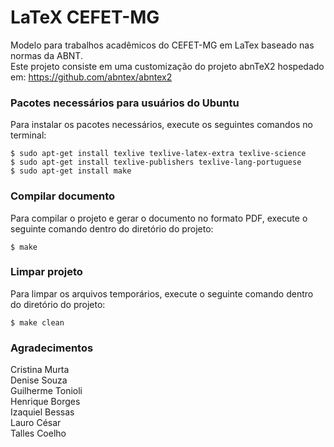 # LaTeX CEFET-MG

Modelo para trabalhos acadêmicos do CEFET-MG em LaTex baseado nas normas da ABNT.  
Este projeto consiste em uma customização do projeto abnTeX2 hospedado em: <https://github.com/abntex/abntex2>

### Pacotes necessários para usuários do Ubuntu

Para instalar os pacotes necessários, execute os seguintes comandos no terminal:

```
$ sudo apt-get install texlive texlive-latex-extra texlive-science
$ sudo apt-get install texlive-publishers texlive-lang-portuguese
$ sudo apt-get install make
```

### Compilar documento

Para compilar o projeto e gerar o documento no formato PDF, execute o seguinte comando dentro do diretório do projeto:

```
$ make
```

### Limpar projeto

Para limpar os arquivos temporários,
execute o seguinte comando dentro do diretório do projeto:

```
$ make clean
```

### Agradecimentos

Cristina Murta  
Denise Souza  
Guilherme Tonioli  
Henrique Borges  
Izaquiel Bessas  
Lauro César  
Talles Coelho  
